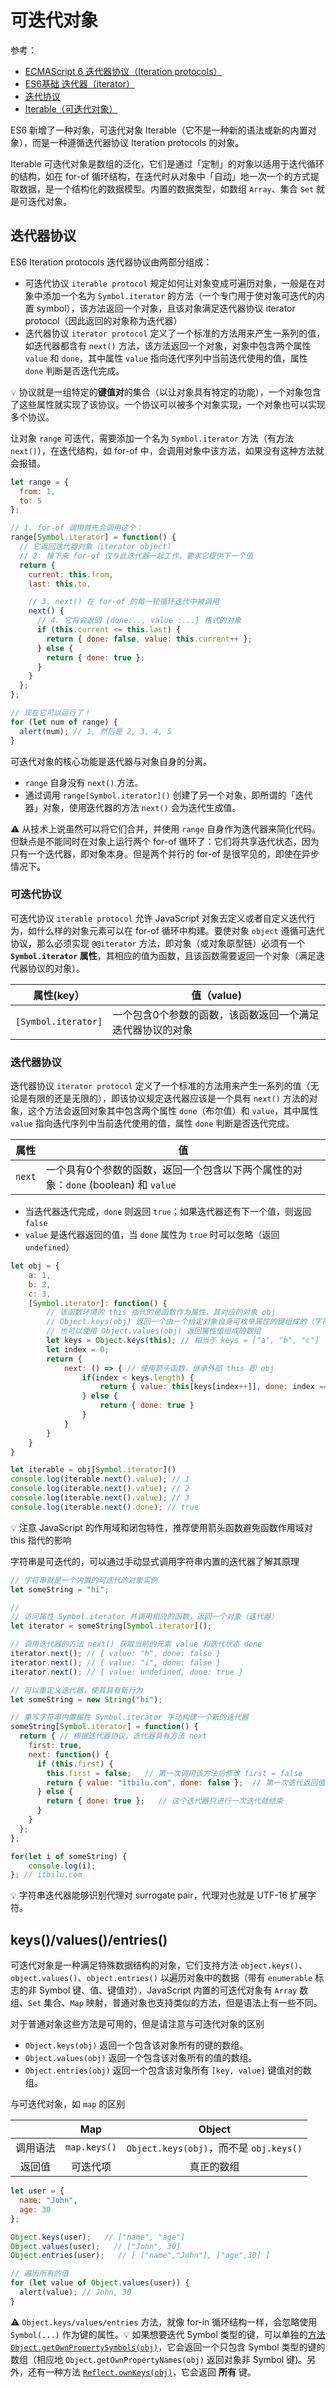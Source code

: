 # 可迭代对象
参考：

* [ECMAScript 6 迭代器协议（Iteration protocols）](https://itbilu.com/javascript/js/VkracPYfe.html)
* [ ES6基础 迭代器（iterator）](https://cloud.tencent.com/developer/article/1446889)
* [迭代协议](https://testudy.cc/tech/2017/05/30/iteration-protocols.html)
* [Iterable（可迭代对象）](https://zh.javascript.info/iterable)

ES6 新增了一种对象，可迭代对象 Iterable（它不是一种新的语法或新的内置对象），而是一种遵循迭代器协议 Iteration protocols 的对象。

Iterable 可迭代对象是数组的泛化，它们是通过「定制」的对象以适用于迭代循环的结构，如在 for-of 循环结构，在迭代时从对象中「自动」地一次一个的方式提取数据，是一个结构化的数据模型。内置的数据类型，如数组 `Array`、集合 `Set` 就是可迭代对象。

## 迭代器协议
ES6  Iteration protocols 迭代器协议由两部分组成：

* 可迭代协议 `iterable protocol` 规定如何让对象变成可遍历对象，一般是在对象中添加一个名为 `Symbol.iterator` 的方法（一个专门用于使对象可迭代的内置 symbol），该方法返回一个对象，且该对象满足迭代器协议 iterator protocol（因此返回的对象称为迭代器）
* 迭代器协议 `iterator protocol` 定义了一个标准的方法用来产生一系列的值，如迭代器都含有 `next()` 方法，该方法返回一个对象，对象中包含两个属性 `value` 和 `done`，其中属性 `value` 指向迭代序列中当前迭代使用的值，属性 `done` 判断是否迭代完成。

:bulb: 协议就是一组特定的**键值对**的集合（以让对象具有特定的功能），一个对象包含了这些属性就实现了该协议。一个协议可以被多个对象实现，一个对象也可以实现多个协议。

让对象 `range` 可迭代，需要添加一个名为 `Symbol.iterator` 方法（有方法 `next()`），在迭代结构，如 for-of 中，会调用对象中该方法，如果没有这种方法就会报错。

```js
let range = {
  from: 1,
  to: 5
};

// 1. for-of 调用首先会调用这个：
range[Symbol.iterator] = function() {
  // 它返回迭代器对象（iterator object）
  // 2. 接下来 for-of 仅与此迭代器一起工作，要求它提供下一个值
  return {
    current: this.from,
    last: this.to,

    // 3. next() 在 for-of 的每一轮循环迭代中被调用
    next() {
      // 4. 它将会返回 {done:.., value :...} 格式的对象
      if (this.current <= this.last) {
        return { done: false, value: this.current++ };
      } else {
        return { done: true };
      }
    }
  };
};

// 现在它可以运行了！
for (let num of range) {
  alert(num); // 1, 然后是 2, 3, 4, 5
}
```

可迭代对象的核心功能是迭代器与对象自身的分离。
- `range` 自身没有 `next()` 方法。
- 通过调用 `range[Symbol.iterator]()` 创建了另一个对象，即所谓的「迭代器」对象，使用迭代器的方法  `next()` 会为迭代生成值。

:warning: 从技术上说虽然可以将它们合并，并使用 `range` 自身作为迭代器来简化代码。但缺点是不能同时在对象上运行两个 for-of 循环了：它们将共享迭代状态，因为只有一个迭代器，即对象本身。但是两个并行的 for-of 是很罕见的，即使在异步情况下。

### 可迭代协议
可迭代协议 `iterable protocol` 允许 JavaScript 对象去定义或者自定义迭代行为，如什么样的对象元素可以在 for-of 循环中构建。要使对象 `object` 遵循可迭代协议，那么必须实现 `@@iterator` 方法，即对象（或对象原型链）必须有一个 **`Symbol.iterator` 属性**，其相应的值为函数，且该函数需要返回一个对象（满足迭代器协议的对象）。

|     属性(key）      |                      值（value)                       |
| ------------------- | ----------------------------------------------------- |
| `[Symbol.iterator]` | 一个包含0个参数的函数，该函数返回一个满足迭代器协议的对象 |

### 迭代器协议
迭代器协议 `iterator protocol` 定义了一个标准的方法用来产生一系列的值（无论是有限的还是无限的），即该协议规定迭代器应该是一个具有 `next()` 方法的对象，这个方法会返回对象其中包含两个属性 `done`（布尔值）和 `value`，其中属性 `value` 指向迭代序列中当前迭代使用的值，属性 `done` 判断是否迭代完成。

|  属性  |                                       值                                       |
| ------ | ------------------------------------------------------------------------------ |
| `next` | 一个具有0个参数的函数，返回一个包含以下两个属性的对象：`done` (boolean) 和 `value` |

* 当迭代器迭代完成，`done` 则返回 `true`；如果迭代器还有下一个值，则返回 `false`
* `value` 是迭代器返回的值，当 `done` 属性为 `true` 时可以忽略（返回 `undefined`）


```js
let obj = {
    a: 1,
    b: 2,
    c: 3,
    [Symbol.iterator]: function() {
        // 该函数环境的 this 指代的是函数作为属性，其对应的对象 obj
        // Object.keys(obj) 返回一个由一个给定对象自身可枚举属性的键组成的（字符串）数组
        // 也可以使用 Object.values(obj) 返回属性值组成的数组
        let keys = Object.keys(this); // 相当于 keys = ["a", "b", "c"]
        let index = 0;
        return {
            next: () => { // 使用箭头函数，继承外部 this 即 obj
                if(index < keys.length) {
                    return { value: this[keys[index++]], done: index === keys.length-1 ? true:false } // 以括号记法访问原对象 this 的属性值
                } else {
                    return { done: true }
                }
            }
        }
    }
}

let iterable = obj[Symbol.iterator]()
console.log(iterable.next().value); // 1
console.log(iterable.next().value); // 2
console.log(iterable.next().value); // 3
console.log(iterable.next().done); // true
```
:bulb: 注意 JavaScript 的作用域和闭包特性，推荐使用箭头函数避免函数作用域对 this 指代的影响

字符串是可迭代的，可以通过手动显式调用字符串内置的迭代器了解其原理

```js
// 字符串就是一个内置的可迭代的对象实例
let someString = "hi";

// 
// 访问属性 Symbol.iterator 并调用相应的函数，返回一个对象（迭代器）
let iterator = someString[Symbol.iterator]();

// 调用迭代器的方法 next() 获取当前的元素 value 和迭代状态 done
iterator.next(); // { value: "h", done: false }
iterator.next(); // { value: "i", done: false }
iterator.next(); // { value: undefined, done: true }

// 可以重定义迭代器，使其具有新行为
let someString = new String("hi");

// 重写字符串内置属性 Symbol.iterator 手动构建一个新的迭代器
someString[Symbol.iterator] = function() {
  return { // 根据迭代器协议，迭代器具有方法 next
    first: true,
    next: function() {
      if (this.first) {
        this.first = false;   // 第一次调用该方法后修改 first = false
        return { value: "itbilu.com", done: false };  // 第一次迭代返回值为 itbilu.com
      } else {
        return { done: true };   // 这个迭代器只进行一次迭代就结束
      }
    }
  };
};

for(let i of someString) {
    console.log(i);
}; // itbilu.com
```

:bulb: 字符串迭代器能够识别代理对 surrogate pair，代理对也就是 UTF-16 扩展字符。

## keys()/values()/entries()
可迭代对象是一种满足特殊数据结构的对象，它们支持方法 `object.keys()`、`object.values()`、`object.entries()` 以遍历对象中的数据（带有 `enumerable` 标志的非 Symbol 键、值、键值对），JavaScript 内置的可迭代对象有 `Array` 数组、`Set` 集合、`Map` 映射，普通对象也支持类似的方法，但是语法上有一些不同。

对于普通对象这些方法是可用的，但是请注意与可迭代对象的区别

- `Object.keys(obj)` 返回一个包含该对象所有的键的数组。
- `Object.values(obj)` 返回一个包含该对象所有的值的数组。
- `Object.entries(obj)` 返回一个包含该对象所有 `[key, value]` 键值对的数组。

与可迭代对象，如 `map` 的区别

|              |       Map        |                           Object                           |
| :----------: | :------------------: | :------------------------------------------------------------: |
| 调用语法 | `map.keys()` | `Object.keys(obj)`，而不是 `obj.keys()` |
|  返回值   |     可迭代项     |                        真正的数组                         |

```js
let user = {
  name: "John",
  age: 30
};

Object.keys(user);   // ["name", "age"]
Object.values(user);   // ["John", 30]
Object.entries(user);   // [ ["name","John"], ["age",30] ]

// 遍历所有的值
for (let value of Object.values(user)) {
  alert(value); // John, 30
}
```

:warning: `Object.keys/values/entries` 方法，就像 for-in 循环结构一样，会忽略使用 `Symbol(...)` 作为键的属性。:bulb: 如果想要迭代 Symbol 类型的键，可以单独的[方法 `Object.getOwnPropertySymbols(obj)`](https://developer.mozilla.org/zh/docs/Web/JavaScript/Reference/Global_Objects/Object/getOwnPropertySymbols)，它会返回一个只包含 Symbol 类型的键的数组（相应地 `Object.getOwnPropertyNames(obj)` 返回对象非 Symbol 键)。另外，还有一种方法 [`Reflect.ownKeys(obj)`](https://developer.mozilla.org/zh/docs/Web/JavaScript/Reference/Global_Objects/Reflect/ownKeys)，它会返回 **所有** 键。